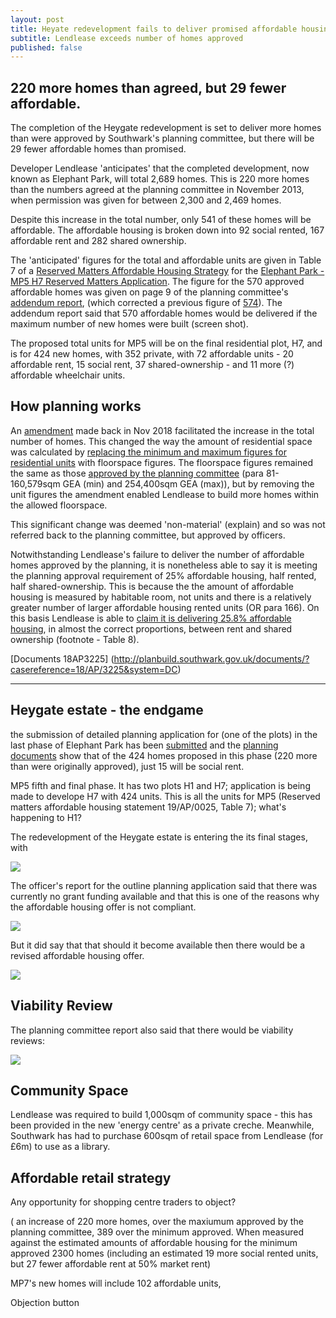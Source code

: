 ```yaml
---
layout: post
title: Heyate redevelopment fails to deliver promised affordable housing
subtitle: Lendlease exceeds number of homes approved
published: false
---
```


## 220 more homes than agreed, but 29 fewer affordable.

The completion of the Heygate redevelopment is set to deliver more homes than were approved by Southwark's planning committee, but there will be 29 fewer affordable homes than promised.

Developer Lendlease 'anticipates' that the completed development, now known as Elephant Park, will total 2,689 homes.  This is 220 more homes than the numbers agreed at the planning committee in November 2013, when permission was given for between 2,300 and 2,469 homes.

Despite this increase in the total number, only 541 of these homes will be affordable.  The affordable housing is broken down into 92 social rented, 167 affordable rent and 282 shared ownership.

The 'anticipated' figures for the total and affordable units are given in Table 7 of a [Reserved Matters Affordable Housing Strategy](http://35percent.org/img/epupdatedahstrategy.pdf) for the [Elephant Park - MP5 H7 Reserved Matters Application](https://planning.southwark.gov.uk/online-applications/applicationDetails.do?activeTab=externalDocuments&keyVal=_STHWR_DCAPR_9582742).  The figure for the 570 approved affordable homes was given on page 9 of the planning committee's [addendum report](http://planbuild.southwark.gov.uk/documents/?GetDocument=%7b%7b%7b!Q7K%2bVQ5GwV3kVWHHRXBCqg%3d%3d!%7d%7d%7d), (which corrected a previous figure of [574](http://planbuild.southwark.gov.uk/documents/?GetDocument=%7b%7b%7b!swSywGCW3zgzV1miHXgXSg%3d%3d!%7d%7d%7d)).  The addendum report said that 570 affordable homes would be delivered if the maximum number of new homes were built (screen shot).

The proposed total units for MP5 will be on the final residential plot, H7, and is for 424 new homes, with 352 private, with 72 affordable units - 20 affordable rent, 15 social rent, 37 shared-ownership - and 11 more (?) affordable wheelchair units.


## How planning works


An [amendment](https://planning.southwark.gov.uk/online-applications/applicationDetails.do?activeTab=externalDocuments&keyVal=_STHWR_DCAPR_9580199) made back in Nov 2018 facilitated the increase in the total number of homes.  This changed the way the amount of residential space was calculated by [replacing the minimum and maximum figures for residential units](http://planbuild.southwark.gov.uk/documents/?GetDocument=%7b%7b%7b!s8fyBoziHiy%2fr1TPdwL8eQ%3d%3d!%7d%7d%7d) with floorspace figures. The floorspace figures remained the same as those [approved by the planning committee](http://planbuild.southwark.gov.uk/documents/?GetDocument=%7b%7b%7b!hgyBVuEH%2b8BxXry2bGRAtA%3d%3d!%7d%7d%7d)   (para 81- 160,579sqm GEA (min) and 254,400sqm GEA (max)), but by removing the unit figures the amendment enabled Lendlease to build more homes within the allowed floorspace.

This significant change was deemed 'non-material' (explain) and so was not referred back to the planning committee, but approved by officers.

Notwithstanding Lendlease's failure to deliver the number of affordable homes approved by the planning, it is nonetheless able to say it is meeting the planning approval requirement of 25% affordable housing, half rented, half shared-ownership.  This is because the the amount of affordable housing is measured by habitable room, not units and there is a relatively greater number of larger affordable housing rented units (OR para 166). On this basis Lendlease is able to [claim it is delivering 25.8% affordable housing](http://planbuild.southwark.gov.uk/documents/?casereference=19/AP/1166&system=DC), in almost the correct proportions, between rent and shared ownership (footnote - Table 8).



[Documents 18AP3225] (http://planbuild.southwark.gov.uk/documents/?casereference=18/AP/3225&system=DC)

---------------------------------------------------------------------------------------------------------



## Heygate estate - the endgame

the submission of detailed planning application for (one of the plots) in the last phase of Elephant Park has been [submitted](http://planbuild.southwark.gov.uk/documents/?casereference=19/AP/1166&system=DC) and the [planning documents](http://35percent.org/img/epupdatedahstrategy.pdf) show that of the 424 homes proposed in this phase (220 more than were originally approved), just 15 will be social rent.

MP5 fifth and final phase. It has two plots H1 and H7; application is being made to develope H7 with 424 units.  This is all the units for MP5 (Reserved matters affordable housing statement 19/AP/0025, Table 7); what's happening to H1?
 
 
The redevelopment of the Heygate estate is entering the its final stages, with



![](http://35percent.org/img/epark92socialrent.jpg)

The officer's report for the outline planning application said that there was currently no grant funding available and that this is one of the reasons why the affordable housing offer is not compliant.


![](http://35percent.org/img/gfunding1.png)

But it did say that that should it become available then there would be a revised affordable housing offer.

![](http://35percent.org/img/gfunding2.png)


## Viability Review
The planning committee report also said that there would be viability reviews:

![](http://35percent.org/img/vrev.png)

## Community Space
 Lendlease was required to build 1,000sqm of community space - this has been provided in the new 'energy centre' as a private creche.
Meanwhile, Southwark has had to purchase 600sqm of retail space from Lendlease (for £6m) to use as a library.

## Affordable retail strategy

Any opportunity for shopping centre traders to object?

 ( an increase of 220 more homes, over the maxiumum approved by the planning committee, 389 over the minimum approved.  When measured against the estimated amounts of affordable housing for the minimum approved 2300 homes  (including an estimated 19 more social rented units, but 27 fewer affordable rent at 50% market rent)
 
MP7's new homes will include 102 affordable units,

Objection button
